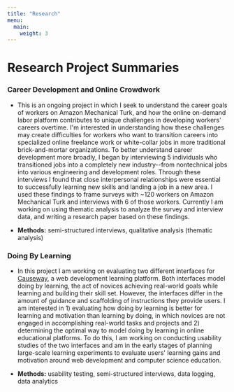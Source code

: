 ```yaml
---
title: "Research"
menu:
  main:
    weight: 3
---
```


# Research Project Summaries

### Career Development and Online Crowdwork
* This is an ongoing project in which I seek to understand the career goals of workers on Amazon Mechanical Turk, and how the online on-demand labor platform contributes to unique challenges in developing workers' careers overtime. I'm interested in understanding how these challenges may create difficulties for workers who want to transition careers into specialized online freelance work or white-collar jobs in more traditional brick-and-mortar organizations. To better understand career development more broadly, I began by interviewing 5 individuals who transitioned jobs into a completely new industry--from nontechnical jobs into various engineering and development roles. Through these interviews I found that close interpersonal relationships were essential to successfully learning new skills and landing a job in a new area. I used these findings to frame surveys with ~120 workers on Amazon Mechanical Turk and interviews with 6 of those workers. Currently I am working on using thematic analysis to analyze the survey and interview data, and writing a research paper based on these findings. 

* **Methods:** semi-structured interviews, qualitative analysis (thematic analysis)

### Doing By Learning 
* In this project I am working on evaluating two different interfaces for [Causeway][causeway], a web development learning platform. Both interfaces model doing by learning, the act of novices achieving real-world goals while learning and building their skill set. However, the interfaces differ in the amount of guidance and scaffolding of instructions they provide users. I am interested in 1) evaluating how doing by learning is better for learning and motivation than learning by doing, in which novices are not engaged in accomplishing real-world tasks and projects and 2) determining the optimal way to model doing by learning in online educational platforms. To do this, I am working on conducting usability studies of the two interfaces and am in the early stages of planning large-scale learning experiments to evaluate users' learning gains and motivation around web development and computer science education. 

* **Methods:** usability testing, semi-structured interviews, data logging, data analytics 

[causeway]: https://causeway.soe.ucsc.edu/#/